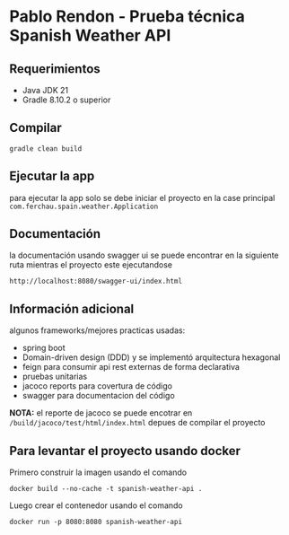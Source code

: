 # Pablo Rendon - Prueba técnica Spanish Weather API
## Requerimientos ##

 - Java JDK 21
 - Gradle 8.10.2 o superior

## Compilar

```
gradle clean build
```

## Ejecutar la app

para ejecutar la app solo se debe iniciar el proyecto en la case principal `com.ferchau.spain.weather.Application`

## Documentación

la documentación usando swagger ui se puede encontrar en la siguiente ruta mientras el proyecto este ejecutandose

`http://localhost:8080/swagger-ui/index.html`

## Información adicional

algunos frameworks/mejores practicas usadas:

 - spring boot
 - Domain-driven design (DDD) y se implementó arquitectura hexagonal
 - feign para consumir api rest externas de forma declarativa
 - pruebas unitarias
 - jacoco reports para covertura de código
 - swagger para documentacion del código

**NOTA:** el reporte de jacoco se puede encotrar en `/build/jacoco/test/html/index.html` depues de compilar el proyecto

## Para levantar el proyecto usando docker

Primero construir la imagen usando el comando

```
docker build --no-cache -t spanish-weather-api .
```
Luego crear el contenedor usando el comando

```
docker run -p 8080:8080 spanish-weather-api
```